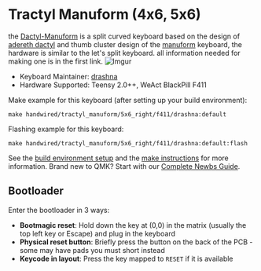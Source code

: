 # Tractyl Manuform (4x6, 5x6)

the [Dactyl-Manuform](https://github.com/tshort/dactyl-keyboard) is a split curved keyboard based on the design of [adereth dactyl](https://github.com/adereth/dactyl-keyboard) and thumb cluster design of the [manuform](https://geekhack.org/index.php?topic=46015.0) keyboard, the hardware is similar to the let's split keyboard. all information needed for making one is in the first link.
![Imgur](https://i.imgur.com/kDNVTI4l.jpeg)

* Keyboard Maintainer: [drashna](https://github.com/drashna)
* Hardware Supported: Teensy 2.0++, WeAct BlackPill F411

Make example for this keyboard (after setting up your build environment):

    make handwired/tractyl_manuform/5x6_right/f411/drashna:default

Flashing example for this keyboard:

    make handwired/tractyl_manuform/5x6_right/f411/drashna:default:flash

See the [build environment setup](https://docs.qmk.fm/#/getting_started_build_tools) and the [make instructions](https://docs.qmk.fm/#/getting_started_make_guide) for more information. Brand new to QMK? Start with our [Complete Newbs Guide](https://docs.qmk.fm/#/newbs).

## Bootloader

Enter the bootloader in 3 ways:

* **Bootmagic reset**: Hold down the key at (0,0) in the matrix (usually the top left key or Escape) and plug in the keyboard
* **Physical reset button**: Briefly press the button on the back of the PCB - some may have pads you must short instead
* **Keycode in layout**: Press the key mapped to `RESET` if it is available
